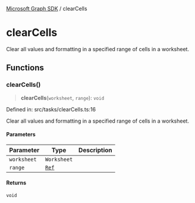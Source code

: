 [Microsoft Graph SDK](README.md) / clearCells

# clearCells

Clear all values and formatting in a specified range of cells in a worksheet.

## Functions

### clearCells()

> **clearCells**(`worksheet`, `range`): `void`

Defined in: src/tasks/clearCells.ts:16

Clear all values and formatting in a specified range of cells in a worksheet.

#### Parameters

| Parameter | Type | Description |
| ------ | ------ | ------ |
| `worksheet` | `Worksheet` |  |
| `range` | [`Ref`](models/Reference.md#ref) |  |

#### Returns

`void`
